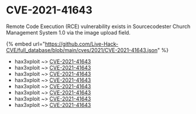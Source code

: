 # CVE-2021-41643

Remote Code Execution (RCE) vulnerability exists in Sourcecodester Church Management System 1.0 via the image upload field.

{% embed url="https://github.com/Live-Hack-CVE/full_database/blob/main/cves/2021/CVE-2021-41643.json" %}


* hax3xploit ~> [CVE-2021-41643](https://www.alice-snow.ru/2021/database/cve-2021-41643/cve-2021-41643-hax3xploit)
* hax3xploit ~> [CVE-2021-41643](https://www.alice-snow.ru/2021/database/cve-2021-41643/cve-2021-41643-hax3xploit)
* hax3xploit ~> [CVE-2021-41643](https://www.alice-snow.ru/2021/database/cve-2021-41643/cve-2021-41643-hax3xploit)
* hax3xploit ~> [CVE-2021-41643](https://www.alice-snow.ru/2021/database/cve-2021-41643/cve-2021-41643-hax3xploit)
* hax3xploit ~> [CVE-2021-41643](https://www.alice-snow.ru/2021/database/cve-2021-41643/cve-2021-41643-hax3xploit)
* hax3xploit ~> [CVE-2021-41643](https://www.alice-snow.ru/2021/database/cve-2021-41643/cve-2021-41643-hax3xploit)
* hax3xploit ~> [CVE-2021-41643](https://www.alice-snow.ru/2021/database/cve-2021-41643/cve-2021-41643-hax3xploit)
* hax3xploit ~> [CVE-2021-41643](https://www.alice-snow.ru/2021/database/cve-2021-41643/cve-2021-41643-hax3xploit)
